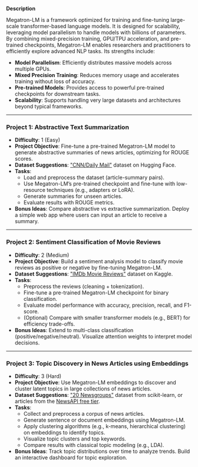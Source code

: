 **Description**

Megatron-LM is a framework optimized for training and fine-tuning large-scale transformer-based language models. It is designed for scalability, leveraging model parallelism to handle models with billions of parameters. By combining mixed-precision training, GPU/TPU acceleration, and pre-trained checkpoints, Megatron-LM enables researchers and practitioners to efficiently explore advanced NLP tasks. Its strengths include:

- **Model Parallelism**: Efficiently distributes massive models across multiple GPUs.
- **Mixed Precision Training**: Reduces memory usage and accelerates training without loss of accuracy.
- **Pre-trained Models**: Provides access to powerful pre-trained checkpoints for downstream tasks.
- **Scalability**: Supports handling very large datasets and architectures beyond typical frameworks.

---

### Project 1: Abstractive Text Summarization

- **Difficulty**: 1 (Easy)
- **Project Objective**: Fine-tune a pre-trained Megatron-LM model to generate abstractive summaries of news articles, optimizing for ROUGE scores.  
- **Dataset Suggestions**: ["CNN/Daily Mail"](https://huggingface.co/datasets/cnn_dailymail) dataset on Hugging Face.  
- **Tasks**:
  - Load and preprocess the dataset (article-summary pairs).
  - Use Megatron-LM’s pre-trained checkpoint and fine-tune with low-resource techniques (e.g., adapters or LoRA).
  - Generate summaries for unseen articles.
  - Evaluate results with ROUGE metrics.
- **Bonus Ideas**: Compare abstractive vs extractive summarization. Deploy a simple web app where users can input an article to receive a summary.

---

### Project 2: Sentiment Classification of Movie Reviews

- **Difficulty**: 2 (Medium)
- **Project Objective**: Build a sentiment analysis model to classify movie reviews as positive or negative by fine-tuning Megatron-LM.  
- **Dataset Suggestions**: ["IMDb Movie Reviews"](https://www.kaggle.com/datasets/lakshmi25npathi/imdb-dataset-of-50k-movie-reviews) dataset on Kaggle.  
- **Tasks**:
  - Preprocess the reviews (cleaning + tokenization).
  - Fine-tune a pre-trained Megatron-LM checkpoint for binary classification.
  - Evaluate model performance with accuracy, precision, recall, and F1-score.
  - (Optional) Compare with smaller transformer models (e.g., BERT) for efficiency trade-offs.
- **Bonus Ideas**: Extend to multi-class classification (positive/negative/neutral). Visualize attention weights to interpret model decisions.

---

### Project 3: Topic Discovery in News Articles using Embeddings

- **Difficulty**: 3 (Hard)
- **Project Objective**: Use Megatron-LM embeddings to discover and cluster latent topics in large collections of news articles.  
- **Dataset Suggestions**: ["20 Newsgroups"](https://scikit-learn.org/0.19/datasets/twenty_newsgroups.html) dataset from scikit-learn, or articles from the [NewsAPI free tier](https://newsapi.org/).  
- **Tasks**:
  - Collect and preprocess a corpus of news articles.
  - Generate sentence or document embeddings using Megatron-LM.
  - Apply clustering algorithms (e.g., k-means, hierarchical clustering) on embeddings to identify topics.
  - Visualize topic clusters and top keywords.
  - Compare results with classical topic modeling (e.g., LDA).
- **Bonus Ideas**: Track topic distributions over time to analyze trends. Build an interactive dashboard for topic exploration.

